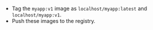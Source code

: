 - Tag the `myapp:v1` image as `localhost/myapp:latest` and `localhost/myapp:v1`.
- Push these images to the registry.